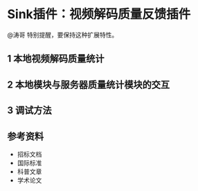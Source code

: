 # Sink插件：视频解码质量反馈插件

@涛哥 特别提醒，要保持这种扩展特性。

## 1 本地视频解码质量统计

## 2 本地模块与服务器质量统计模块的交互

## 3 调试方法

## 参考资料

- 招标文档
- 国际标准
- 科普文章
- 学术论文
